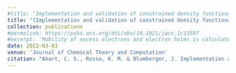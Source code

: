 ```yaml
---
#title: "Implementation and validation of constrained density functional theory forces in the CP2K package"
title: "[Implementation and validation of constrained density functional theory forces in the CP2K package](https://doi.org/10.1021/acs.jctc.2c00284)"
collection: publications
#permalink: https://pubs.acs.org/doi/abs/10.1021/jacs.1c13507
#excerpt: 'Mobility of excess electrons and electron holes is calculated in bulk hematite.'
date: 2022-03-03
venue: 'Journal of Chemical Theory and Computation'
citation: "Ahart, C. S., Rosso, K. M. & Blumberger, J. Implementation and Validation of Constrained Density Functional Theory Forces in the CP2K Package. J. Chem. Theory Comput. 18, 4438–4446 (2022)."
---
```

